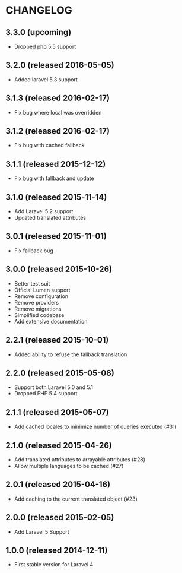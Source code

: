 # CHANGELOG

## 3.3.0 (upcoming)

- Dropped php 5.5 support

## 3.2.0 (released 2016-05-05)

- Added laravel 5.3 support

## 3.1.3 (released 2016-02-17)

- Fix bug where local was overridden

## 3.1.2 (released 2016-02-17)

- Fix bug with cached fallback

## 3.1.1 (released 2015-12-12)

- Fix bug with fallback and update

## 3.1.0 (released 2015-11-14)

- Add Laravel 5.2 support
- Updated translated attributes

## 3.0.1 (released 2015-11-01)

- Fix fallback bug

## 3.0.0 (released 2015-10-26)

- Better test suit
- Official Lumen support
- Remove configuration
- Remove providers
- Remove migrations
- Simplified codebase
- Add extensive documentation

## 2.2.1 (released 2015-10-01)

- Added ability to refuse the fallback translation

## 2.2.0 (released 2015-05-08)

- Support both Laravel 5.0 and 5.1
- Dropped PHP 5.4 support

## 2.1.1 (released 2015-05-07)

- Add cached locales to minimize number of queries executed (#31)

## 2.1.0 (released 2015-04-26)

- Add translated attributes to arrayable attributes (#28)
- Allow multiple languages to be cached (#27)

## 2.0.1 (released 2015-04-16)

- Add caching to the current translated object (#23)

## 2.0.0 (released 2015-02-05)

- Add Laravel 5 Support

## 1.0.0 (released 2014-12-11)

- First stable version for Laravel 4
